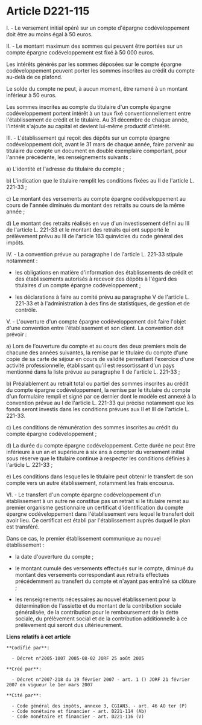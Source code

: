# Article D221-115

I. - Le versement initial opéré sur un compte d'épargne codéveloppement doit être au moins égal à 50 euros.

II. - Le montant maximum des sommes qui peuvent être portées sur un compte épargne codéveloppement est fixé à 50 000 euros.

Les intérêts générés par les sommes déposées sur le compte épargne codéveloppement peuvent porter les sommes inscrites au
crédit du compte au-delà de ce plafond.

Le solde du compte ne peut, à aucun moment, être ramené à un montant inférieur à 50 euros.

Les sommes inscrites au compte du titulaire d'un compte épargne codéveloppement portent intérêt à un taux fixé
conventionnellement entre l'établissement de crédit et le titulaire. Au 31 décembre de chaque année, l'intérêt s'ajoute au
capital et devient lui-même productif d'intérêt.

III. - L'établissement qui reçoit des dépôts sur un compte épargne codéveloppement doit, avant le 31 mars de chaque année,
faire parvenir au titulaire du compte un document en double exemplaire comportant, pour l'année précédente, les
renseignements suivants :

a) L'identité et l'adresse du titulaire du compte ;

b) L'indication que le titulaire remplit les conditions fixées au II de l'article L. 221-33 ;

c) Le montant des versements au compte épargne codéveloppement au cours de l'année diminués du montant des retraits au cours
de la même année ;

d) Le montant des retraits réalisés en vue d'un investissement défini au III de l'article L. 221-33 et le montant des
retraits qui ont supporté le prélèvement prévu au III de l'article 163 quinvicies du code général des impôts.

IV. - La convention prévue au paragraphe I de l'article L. 221-33 stipule notamment :

- les obligations en matière d'information des établissements de crédit et des établissements autorisés à recevoir des dépôts
à l'égard des titulaires d'un compte épargne codéveloppement ;

- les déclarations à faire au comité prévu au paragraphe V de l'article L. 221-33 et à l'administration à des fins de
statistiques, de gestion et de contrôle.

V. - L'ouverture d'un compte épargne codéveloppement doit faire l'objet d'une convention entre l'établissement et son client.
La convention doit prévoir :

a) Lors de l'ouverture du compte et au cours des deux premiers mois de chacune des années suivantes, la remise par le
titulaire du compte d'une copie de sa carte de séjour en cours de validité permettant l'exercice d'une activité
professionnelle, établissant qu'il est ressortissant d'un pays mentionné dans la liste prévue au paragraphe II de l'article
L. 221-33 ;

b) Préalablement au retrait total ou partiel des sommes inscrites au crédit du compte épargne codéveloppement, la remise par
le titulaire du compte d'un formulaire rempli et signé par ce dernier dont le modèle est annexé à la convention prévue au I
de l'article L. 221-33 qui précise notamment que les fonds seront investis dans les conditions prévues aux II et III de
l'article L. 221-33.

c) Les conditions de rémunération des sommes inscrites au crédit du compte épargne codéveloppement ;

d) La durée du compte épargne codéveloppement. Cette durée ne peut être inférieure à un an et supérieure à six ans à compter
du versement initial sous réserve que le titulaire continue à respecter les conditions définies à l'article L. 221-33 ;

e) Les conditions dans lesquelles le titulaire peut obtenir le transfert de son compte vers un autre établissement, notamment
les frais encourus.

VI. - Le transfert d'un compte épargne codéveloppement d'un établissement à un autre ne constitue pas un retrait si le
titulaire remet au premier organisme gestionnaire un certificat d'identification du compte épargne codéveloppement dans
l'établissement vers lequel le transfert doit avoir lieu. Ce certificat est établi par l'établissement auprès duquel le plan
est transféré.

Dans ce cas, le premier établissement communique au nouvel établissement :

- la date d'ouverture du compte ;

- le montant cumulé des versements effectués sur le compte, diminué du montant des versements correspondant aux retraits
effectués précédemment au transfert du compte et n'ayant pas entraîné sa clôture ;

- les renseignements nécessaires au nouvel établissement pour la détermination de l'assiette et du montant de la contribution
sociale généralisée, de la contribution pour le remboursement de la dette sociale, du prélèvement social et de la
contribution additionnelle à ce prélèvement qui seront dus ultérieurement.

**Liens relatifs à cet article**

	**Codifié par**:

	  - Décret n°2005-1007 2005-08-02 JORF 25 août 2005

	**Créé par**:

	  - Décret n°2007-218 du 19 février 2007 - art. 1 () JORF 21 février 2007 en vigueur le 1er mars 2007

	**Cité par**:

	  - Code général des impôts, annexe 3, CGIAN3. - art. 46 AO ter (P)
	  - Code monétaire et financier - art. D221-114 (Ab)
	  - Code monétaire et financier - art. D221-116 (V)

